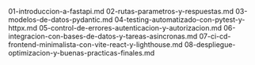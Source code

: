 01-introduccion-a-fastapi.md
02-rutas-parametros-y-respuestas.md
03-modelos-de-datos-pydantic.md
04-testing-automatizado-con-pytest-y-httpx.md
05-control-de-errores-autenticacion-y-autorizacion.md
06-integracion-con-bases-de-datos-y-tareas-asincronas.md
07-ci-cd-frontend-minimalista-con-vite-react-y-lighthouse.md
08-despliegue-optimizacion-y-buenas-practicas-finales.md
